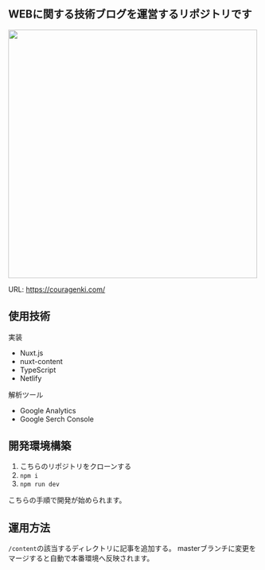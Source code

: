 ## WEBに関する技術ブログを運営するリポジトリです
<img src="https://couragenki.com/common/og.jpg" width="500">

URL: https://couragenki.com/

## 使用技術
実装
- Nuxt.js
- nuxt-content
- TypeScript
- Netlify

解析ツール
- Google Analytics
- Google Serch Console

## 開発環境構築
1. こちらのリポジトリをクローンする
1. `npm i`
1. `npm run dev`

こちらの手順で開発が始められます。

## 運用方法
`/content`の該当するディレクトリに記事を追加する。
masterブランチに変更をマージすると自動で本番環境へ反映されます。
